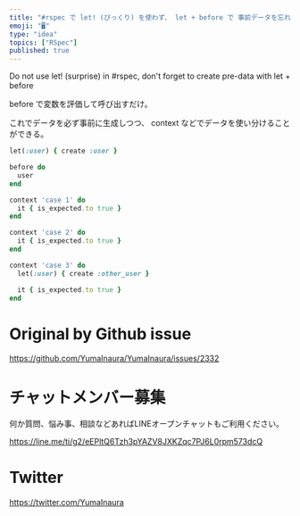 ```yaml
---
title: "#rspec で let! (びっくり) を使わず、 let + before で 事前データを忘れずに生成する"
emoji: "🖥"
type: "idea"
topics: ["RSpec"]
published: true
---
```


Do not use let! (surprise) in #rspec, don't forget to create pre-data with let + before


before で変数を評価して呼び出すだけ。

これでデータを必ず事前に生成しつつ、 context などでデータを使い分けることができる。

```rb
let(:user) { create :user }

before do
  user
end

context 'case 1' do
  it { is_expected.to true }
end

context 'case 2' do
  it { is_expected.to true }
end

context 'case 3' do
  let(:user) { create :other_user }

  it { is_expected.to true }
end

```


# Original by Github issue

https://github.com/YumaInaura/YumaInaura/issues/2332








<!-- Update From Qiita API -->

# チャットメンバー募集


何か質問、悩み事、相談などあればLINEオープンチャットもご利用ください。

https://line.me/ti/g2/eEPltQ6Tzh3pYAZV8JXKZqc7PJ6L0rpm573dcQ





# Twitter


https://twitter.com/YumaInaura


<!-- Update From Qiita API -->


